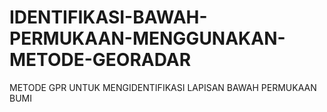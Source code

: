# IDENTIFIKASI-BAWAH-PERMUKAAN-MENGGUNAKAN-METODE-GEORADAR
METODE GPR UNTUK MENGIDENTIFIKASI LAPISAN BAWAH PERMUKAAN BUMI
